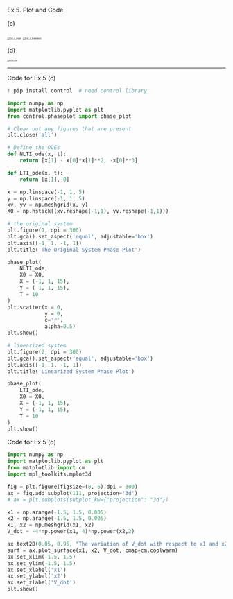Ex 5. Plot and Code

(c)

<img src="C:\Users\Brad's PC\iCloudDrive\F21-24677\Assignments\HW5\Ex5_c_origin.png" alt="Ex5_c_origin" style="zoom: 33%;" />

<img src="C:\Users\Brad's PC\iCloudDrive\F21-24677\Assignments\HW5\Ex5_c_linearized.png" alt="Ex5_c_linearized" style="zoom: 33%;" />

(d)

<img src="C:\Users\Brad's PC\iCloudDrive\F21-24677\Assignments\HW5\Ex5_d_vdot.png" alt="Ex5_d_vdot" style="zoom: 25%;" />



---

Code for Ex.5 (c)

```python
! pip install control  # need control library

import numpy as np
import matplotlib.pyplot as plt
from control.phaseplot import phase_plot

# Clear out any figures that are present
plt.close('all')

# Define the ODEs
def NLTI_ode(x, t):
    return [x[1] - x[0]*x[1]**2, -x[0]**3]

def LTI_ode(x, t):
    return [x[1], 0]

x = np.linspace(-1, 1, 5)
y = np.linspace(-1, 1, 5)
xv, yv = np.meshgrid(x, y)
X0 = np.hstack((xv.reshape(-1,1), yv.reshape(-1,1)))

# the original system
plt.figure(1, dpi = 300)
plt.gca().set_aspect('equal', adjustable='box')
plt.axis([-1, 1, -1, 1])
plt.title('The Original System Phase Plot')

phase_plot(
    NLTI_ode,
    X0 = X0,
    X = (-1, 1, 15),
    Y = (-1, 1, 15),
    T = 10
)
plt.scatter(x = 0, 
            y = 0, 
            c='r', 
            alpha=0.5)
plt.show()

# linearized system
plt.figure(2, dpi = 300)
plt.gca().set_aspect('equal', adjustable='box')
plt.axis([-1, 1, -1, 1])
plt.title('Linearized System Phase Plot')

phase_plot(
    LTI_ode,
    X0 = X0,
    X = (-1, 1, 15),
    Y = (-1, 1, 15),
    T = 10
)
plt.show()
```

Code for Ex.5 (d)

```python
import numpy as np
import matplotlib.pyplot as plt
from matplotlib import cm
import mpl_toolkits.mplot3d

fig = plt.figure(figsize=(8, 6),dpi = 300)
ax = fig.add_subplot(111, projection='3d')
# ax = plt.subplots(subplot_kw={"projection": "3d"})

x1 = np.arange(-1.5, 1.5, 0.005)
x2 = np.arange(-1.5, 1.5, 0.005)
x1, x2 = np.meshgrid(x1, x2)
V_dot = -4*np.power(x1, 4)*np.power(x2,2)

ax.text2D(0.05, 0.95, "The variation of V_dot with respect to x1 and x2", transform=ax.transAxes)
surf = ax.plot_surface(x1, x2, V_dot, cmap=cm.coolwarm)
ax.set_xlim(-1.5, 1.5)
ax.set_ylim(-1.5, 1.5)
ax.set_xlabel('x1')
ax.set_ylabel('x2')
ax.set_zlabel('V_dot')
plt.show()
```





